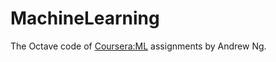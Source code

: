 # MachineLearning
The Octave code of [Coursera:ML](https://www.coursera.org/learn/machine-learning/) assignments by Andrew Ng.

